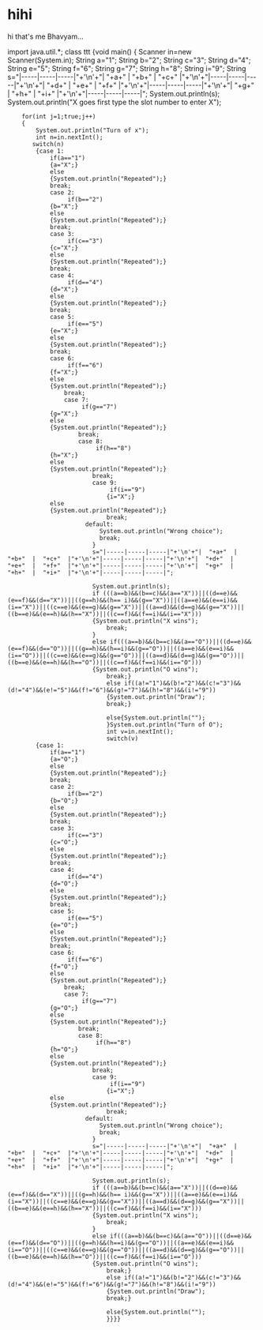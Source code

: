 # hihi
hi that's me Bhavyam...



















import java.util.*;
class ttt
{void main()
   { Scanner in=new Scanner(System.in);
        String a="1";
        String b="2";
        String c="3";
        String d="4";
        String e="5";
        String f="6";
        String g="7";
        String h="8";
        String i="9";
        String s="|-----|-----|-----|"+'\n'+"|  "+a+"  |  "+b+"  |  "+c+"  |"+'\n'+"|-----|-----|-----|"+'\n'+"|  "+d+"  |  "+e+"  |  "+f+"  |"+'\n'+"|-----|-----|-----|"+'\n'+"|  "+g+"  |  "+h+"  |  "+i+"  |"+'\n'+"|-----|-----|-----|";
             System.out.println(s); 
              System.out.println("X goes first type the slot number to enter X");
           
        for(int j=1;true;j++)
        {
            System.out.println("Turn of x");
            int n=in.nextInt();
           switch(n)
            {case 1:
                if(a=="1")
                {a="X";}
                else
                {System.out.println("Repeated");}
                break;
                case 2:
                     if(b=="2")
                {b="X";}
                else
                {System.out.println("Repeated");}
                break;
                case 3:
                     if(c=="3")
                {c="X";}
                else
                {System.out.println("Repeated");}
                break;
                case 4:
                     if(d=="4")
                {d="X";}
                else
                {System.out.println("Repeated");}
                break;
                case 5:
                     if(e=="5")
                {e="X";}
                else
                {System.out.println("Repeated");}
                break;
                case 6:
                     if(f=="6")
                {f="X";}
                else
                {System.out.println("Repeated");}
                    break;
                    case 7:
                         if(g=="7")
                {g="X";}
                else
                {System.out.println("Repeated");}
                        break;
                        case 8:
                             if(h=="8")
                {h="X";}
                else
                {System.out.println("Repeated");}
                            break;
                            case 9:
                                 if(i=="9")
                                {i="X";}
                else
                {System.out.println("Repeated");}
                                break;
                          default:
                              System.out.println("Wrong choice");
                              break;
                            }
                            s="|-----|-----|-----|"+'\n'+"|  "+a+"  |  "+b+"  |  "+c+"  |"+'\n'+"|-----|-----|-----|"+'\n'+"|  "+d+"  |  "+e+"  |  "+f+"  |"+'\n'+"|-----|-----|-----|"+'\n'+"|  "+g+"  |  "+h+"  |  "+i+"  |"+'\n'+"|-----|-----|-----|";
      
                            System.out.println(s);
                            if (((a==b)&&(b==c)&&(a=="X"))||((d==e)&&(e==f)&&(d=="X"))||((g==h)&&(h== i)&&(g=="X"))||((a==e)&&(e==i)&&(i=="X"))||((c==e)&&(e==g)&&(g=="X"))||((a==d)&&(d==g)&&(g=="X"))||((b==e)&&(e==h)&&(h=="X"))||((c==f)&&(f==i)&&(i=="X")))
                            {System.out.println("X wins");
                                break;
                            }
                            else if(((a==b)&&(b==c)&&(a=="O"))||((d==e)&&(e==f)&&(d=="O"))||((g==h)&&(h==i)&&(g=="O"))||((a==e)&&(e==i)&&(i=="O"))||((c==e)&&(e==g)&&(g=="O"))||((a==d)&&(d==g)&&(g=="O"))||((b==e)&&(e==h)&&(h=="O"))||((c==f)&&(f==i)&&(i=="O")))
                            {System.out.println("O wins");
                                break;}
                                else if((a!="1")&&(b!="2")&&(c!="3")&&(d!="4")&&(e!="5")&&(f!="6")&&(g!="7")&&(h!="8")&&(i!="9"))
                                {System.out.println("Draw");
                                break;}
                                
                                else{System.out.println("");
                                }System.out.println("Turn of O");
                                int v=in.nextInt();
                                switch(v)
            {case 1:
                if(a=="1")
                {a="O";}
                else
                {System.out.println("Repeated");}
                break;
                case 2:
                     if(b=="2")
                {b="O";}
                else
                {System.out.println("Repeated");}
                break;
                case 3:
                     if(c=="3")
                {c="O";}
                else
                {System.out.println("Repeated");}
                break;
                case 4:
                     if(d=="4")
                {d="O";}
                else
                {System.out.println("Repeated");}
                break;
                case 5:
                     if(e=="5")
                {e="O";}
                else
                {System.out.println("Repeated");}
                break;
                case 6:
                     if(f=="6")
                {f="O";}
                else
                {System.out.println("Repeated");}
                    break;
                    case 7:
                         if(g=="7")
                {g="O";}
                else
                {System.out.println("Repeated");}
                        break;
                        case 8:
                             if(h=="8")
                {h="O";}
                else
                {System.out.println("Repeated");}
                            break;
                            case 9:
                                 if(i=="9")
                                {i="X";}
                else
                {System.out.println("Repeated");}
                                break;
                          default:
                              System.out.println("Wrong choice");
                              break;
                            }
                            s="|-----|-----|-----|"+'\n'+"|  "+a+"  |  "+b+"  |  "+c+"  |"+'\n'+"|-----|-----|-----|"+'\n'+"|  "+d+"  |  "+e+"  |  "+f+"  |"+'\n'+"|-----|-----|-----|"+'\n'+"|  "+g+"  |  "+h+"  |  "+i+"  |"+'\n'+"|-----|-----|-----|";
      
                            System.out.println(s);
                            if (((a==b)&&(b==c)&&(a=="X"))||((d==e)&&(e==f)&&(d=="X"))||((g==h)&&(h== i)&&(g=="X"))||((a==e)&&(e==i)&&(i=="X"))||((c==e)&&(e==g)&&(g=="X"))||((a==d)&&(d==g)&&(g=="X"))||((b==e)&&(e==h)&&(h=="X"))||((c==f)&&(f==i)&&(i=="X")))
                            {System.out.println("X wins");
                                break;
                            }
                            else if(((a==b)&&(b==c)&&(a=="O"))||((d==e)&&(e==f)&&(d=="O"))||((g==h)&&(h==i)&&(g=="O"))||((a==e)&&(e==i)&&(i=="O"))||((c==e)&&(e==g)&&(g=="O"))||((a==d)&&(d==g)&&(g=="O"))||((b==e)&&(e==h)&&(h=="O"))||((c==f)&&(f==i)&&(i=="O")))
                            {System.out.println("O wins");
                                break;}
                                else if((a!="1")&&(b!="2")&&(c!="3")&&(d!="4")&&(e!="5")&&(f!="6")&&(g!="7")&&(h!="8")&&(i!="9"))
                                {System.out.println("Draw");
                                break;}
                                
                                else{System.out.println("");
                                }}}}
